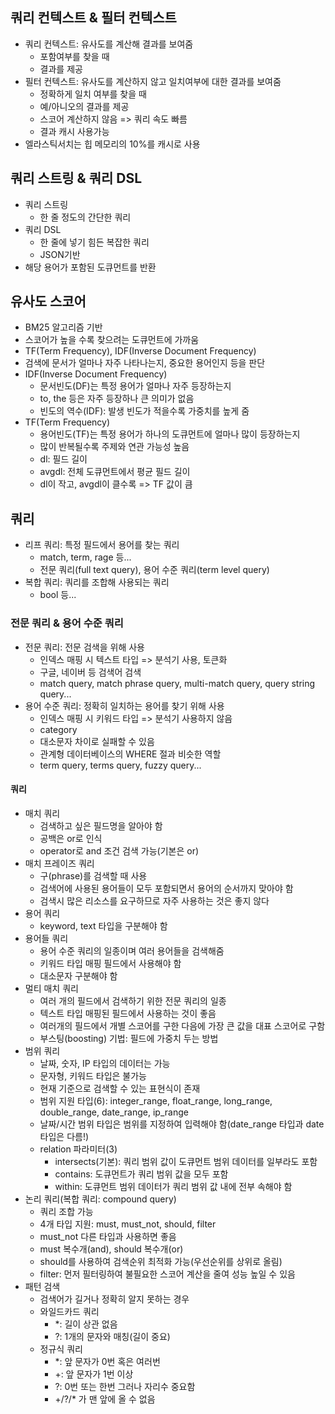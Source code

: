 ## 쿼리 컨텍스트 & 필터 컨텍스트
- 쿼리 컨텍스트: 유사도를 계산해 결과를 보여줌
  - 포함여부를 찾을 때
  - 결과를 제공
- 필터 컨텍스트: 유사도를 계산하지 않고 일치여부에 대한 결과를 보여줌
  - 정확하게 일치 여부를 찾을 때
  - 예/아니오의 결과를 제공
  - 스코어 계산하지 않음 => 쿼리 속도 빠름
  - 결과 캐시 사용가능
- 엘라스틱서치는 힙 메모리의 10%를 캐시로 사용 

## 쿼리 스트링 & 쿼리 DSL
- 쿼리 스트링
  - 한 줄 정도의 간단한 쿼리
- 쿼리 DSL
  - 한 줄에 넣기 힘든 복잡한 쿼리
  - JSON기반
- 해당 용어가 포함된 도큐먼트를 반환

## 유사도 스코어
- BM25 알고리즘 기반
- 스코어가 높을 수록 찾으려는 도큐먼트에 가까움
- TF(Term Frequency), IDF(Inverse Document Frequency)
- 검색에 문서가 얼마나 자주 나타나는지, 중요한 용어인지 등을 판단
- IDF(Inverse Document Frequency)
  - 문서빈도(DF)는 특정 용어가 얼마나 자주 등장하는지
  - to, the 등은 자주 등장하나 큰 의미가 없음
  - 빈도의 역수(IDF): 발생 빈도가 적을수록 가중치를 높게 줌
- TF(Term Frequency)
  - 용어빈도(TF)는 특정 용어가 하나의 도큐먼트에 얼마나 많이 등장하는지
  - 많이 반복될수록 주제와 연관 가능성 높음
  - dl: 필드 길이
  - avgdl: 전체 도큐먼트에서 평균 필드 길이
  - dl이 작고, avgdl이 클수록 => TF 값이 큼

## 쿼리
- 리프 쿼리: 특정 필드에서 용어를 찾는 쿼리
  - match, term, rage 등...
  - 전문 쿼리(full text query), 용어 수준 쿼리(term level query)
- 복합 쿼리: 쿼리를 조합해 사용되는 쿼리
  - bool 등...
### 전문 쿼리 & 용어 수준 쿼리
- 전문 쿼리: 전문 검색을 위해 사용
  - 인덱스 매핑 시 텍스트 타입 => 분석기 사용, 토큰화
  - 구글, 네이버 등 검색어 검색
  - match query, match phrase query, multi-match query, query string query...
- 용어 수준 쿼리: 정확히 일치하는 용어를 찾기 위해 사용
  - 인덱스 매핑 시 키워드 타입 => 분석기 사용하지 않음
  - category
  - 대소문자 차이로 실패할 수 있음
  - 관계형 데이터베이스의 WHERE 절과 비슷한 역할
  - term query, terms query, fuzzy query...
#### 쿼리
- 매치 쿼리
  - 검색하고 싶은 필드명을 알아야 함
  - 공백은 or로 인식
  - operator로 and 조건 검색 가능(기본은 or)
- 매치 프레이즈 쿼리
  - 구(phrase)를 검색할 때 사용
  - 검색어에 사용된 용어들이 모두 포함되면서 용어의 순서까지 맞아야 함
  - 검색시 많은 리소스를 요구하므로 자주 사용하는 것은 좋지 않다
- 용어 쿼리
  - keyword, text 타입을 구분해야 함
- 용어들 쿼리
  - 용어 수준 쿼리의 일종이며 여러 용어들을 검색해줌
  - 키워드 타입 매핑 필드에서 사용해야 함
  - 대소문자 구분해야 함
- 멀티 매치 쿼리
  - 여러 개의 필드에서 검색하기 위한 전문 쿼리의 일종
  - 텍스트 타입 매핑된 필드에서 사용하는 것이 좋음
  - 여러개의 필드에서 개별 스코어를 구한 다음에 가장 큰 값을 대표 스코어로 구함
  - 부스팅(boosting) 기법: 필드에 가중치 두는 방법
- 범위 쿼리
  - 날짜, 숫자, IP 타입의 데이터는 가능
  - 문자형, 키워드 타입은 불가능
  - 현재 기준으로 검색할 수 있는 표현식이 존재
  - 범위 지원 타입(6): integer_range, float_range, long_range, double_range, date_range, ip_range 
  - 날짜/시간 범위 타입은 범위를 지정하여 입력해야 함(date_range 타입과 date 타입은 다름!)
  - relation 파라미터(3)
    - intersects(기본): 쿼리 범위 값이 도큐먼트 범위 데이터를 일부라도 포함
    - contains: 도큐먼트가 쿼리 범위 값을 모두 포함
    - within: 도큐먼트 범위 데이터가 쿼리 범위 값 내에 전부 속해야 함
- 논리 쿼리(복합 쿼리: compound query)
  - 쿼리 조합 가능
  - 4개 타입 지원: must, must_not, should, filter
  - must_not 다른 타입과 사용하면 좋음
  - must 복수개(and), should 복수개(or)
  - should를 사용하여 검색순위 최적화 가능(우선순위를 상위로 올림)
  - filter: 먼저 필터링하여 불필요한 스코어 계산을 줄여 성능 높일 수 있음
- 패턴 검색
  - 검색어가 길거나 정확히 알지 못하는 경우
  - 와일드카드 쿼리
    - *: 길이 상관 없음
    - ?: 1개의 문자와 매칭(길이 중요)
  - 정규식 쿼리
    - *: 앞 문자가 0번 혹은 여러번
    - +: 앞 문자가 1번 이상
    - ?: 0번 또는 한번 그러나 자리수 중요함
    - +/?/* 가 맨 앞에 올 수 없음
